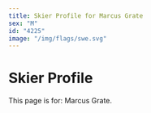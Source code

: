 ```yaml
---
title: Skier Profile for Marcus Grate
sex: "M"
id: "4225"
image: "/img/flags/swe.svg" 
---
```


# Skier Profile

This page is for: Marcus Grate.
    